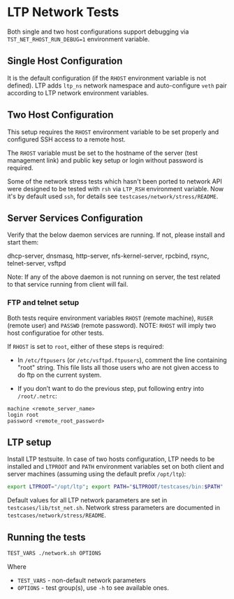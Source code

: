 # LTP Network Tests

Both single and two host configurations support debugging via
`TST_NET_RHOST_RUN_DEBUG=1` environment variable.

## Single Host Configuration

It is the default configuration (if the `RHOST` environment variable is not
defined). LTP adds `ltp_ns` network namespace and auto-configure `veth` pair
according to LTP network environment variables.

## Two Host Configuration

This setup requires the `RHOST` environment variable to be set properly and
configured SSH access to a remote host.

The `RHOST` variable must be set to the hostname of the server (test management
link) and public key setup or login without password is required.

Some of the network stress tests which hasn't been ported to network API were
designed to be tested with `rsh` via `LTP_RSH` environment variable. Now it's
by default used `ssh`, for details see `testcases/network/stress/README`.

## Server Services Configuration
Verify that the below daemon services are running. If not, please install
and start them:

dhcp-server, dnsmasq, http-server, nfs-kernel-server, rpcbind, rsync,
telnet-server, vsftpd

Note: If any of the above daemon is not running on server, the test related to
that service running from client will fail.

### FTP and telnet setup
Both tests require environment variables `RHOST` (remote machine), `RUSER`
(remote user) and `PASSWD` (remote password). NOTE: `RHOST` will imply two host
configuratioe for other tests.

If `RHOST` is set to `root`, either of these steps is required:

* In `/etc/ftpusers` (or `/etc/vsftpd.ftpusers`), comment the line containing
"root" string. This file lists all those users who are not given access to do ftp
on the current system.

* If you don’t want to do the previous step, put following entry into `/root/.netrc`:
```
machine <remote_server_name>
login root
password <remote_root_password>
```

## LTP setup
Install LTP testsuite. In case of two hosts configuration, LTP needs to be installed
and `LTPROOT` and `PATH` environment variables set on both client and server
machines (assuming using the default prefix `/opt/ltp`):

```sh
export LTPROOT="/opt/ltp"; export PATH="$LTPROOT/testcases/bin:$PATH"
```
Default values for all LTP network parameters are set in `testcases/lib/tst_net.sh`.
Network stress parameters are documented in `testcases/network/stress/README`.

## Running the tests

```sh
TEST_VARS ./network.sh OPTIONS
```
Where
* `TEST_VARS` - non-default network parameters
* `OPTIONS` - test group(s), use `-h` to see available ones.
